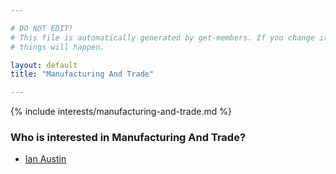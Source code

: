 ```yaml
---

# DO NOT EDIT!
# This file is automatically generated by get-members. If you change it, bad
# things will happen.

layout: default
title: "Manufacturing And Trade"

---
```


{% include interests/manufacturing-and-trade.md %}

### Who is interested in Manufacturing And Trade?


* [Ian Austin](/members/ian-austin.html)
